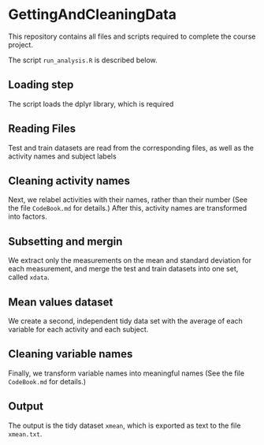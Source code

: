 # GettingAndCleaningData
This repository contains all files and scripts required to complete the course project.

The script `run_analysis.R` is described below.

## Loading step
The script loads the dplyr library, which is required

## Reading Files
Test and train datasets are read from the corresponding files, as well as the activity names and subject labels

## Cleaning activity names
Next, we relabel activities with their names, rather than their number (See the file `CodeBook.md` for details.) After this, activity names are transformed into factors.

## Subsetting and mergin
We extract only the measurements on the mean and standard deviation for each measurement, and merge the test and train datasets into one set, called `xdata`.

## Mean values dataset
We create a second, independent tidy data set with the average of each variable for each activity and each subject.

## Cleaning variable names
Finally, we transform variable names into meaningful names (See the file `CodeBook.md` for details.)

## Output
The output is the tidy dataset `xmean`, which is exported as text to the file `xmean.txt`.


